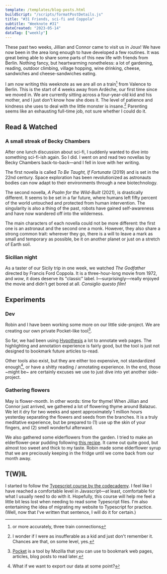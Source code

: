 ```yaml
---
template: /templates/blog-posts.html
buildScript: "/scripts/formatPostDetails.js"
title: "#31 Friends, sci-fi and Coppola"
subtitle: "Weeknote #31"
dateCreated: "2023-05-14"
dataTag: ["weekly"]
---
```


These past two weeks, Jillian and Connor came to visit us in Joux! We have now been in the area long enough to have developed a few routines. It was great being able to share some parts of this new life with friends from Berlin. Nothing fancy, but heartwarming nonetheless: a lot of gardening, reading, outdoor climbing, village hopping, wine drinking, cheese, sandwiches and cheese-sandwiches eating.

I am now writing this weeknote as we are all on a train[^1] from Valence to Berlin. This is the start of 4 weeks away from Ardèche, our first time since we moved in. We are currently sitting across a four-year-old kid and his mother, and I just don't know how she does it. The level of patience and kindness she uses to deal with the little monster is insane.[^2] Parenting seems like an exhausting full-time job, not sure whether I could do it.

[^1]: or more accurately, three train connections
[^2]: I wonder if I were as insufferable as a kid and just don't remember it. Chances are that, on some level, yes.

## Read & Watched

### A small streak of Becky Chambers

After one lunch discussion about sci-fi, I suddenly wanted to dive into something sci-fi-ish again. So I did. I went on and read two novellas by Becky Chambers back-to-back—and I fell in love with her writing.

The first novella is called <cite>To Be Taught, If Fortunate</cite> (2019) and is set in the 22nd century. Space exploration has been revolutionized as astronauts bodies can now adapt to their environments through a new biotechnology.

The second novella, <cite>A Psalm for the Wild-Built</cite> (2021), is drastically different. It seems to be set in a far future, where humans left fifty percent of the world untouched and protected from human intervention. The singularity is also a thing of the past, robots have gained self-awareness and have now wandered off into the wilderness.

The main characters of each novella could not be more different: the first one is an astronaut and the second one a monk. However, they also share a strong common trait: wherever they go, there is a will to leave a mark as small and temporary as possible, be it on another planet or just on a stretch of Earth soil.

### Sicilian night

As a taster of our Sicily trip in one week, we watched <cite>The Godfather</cite> directed by Francis Ford Coppola. It is a three-hour-long movie from 1972, and _wow_, it does deserve its "classic" label. I—surprisingly—really enjoyed the movie and didn't get bored at all. _Consiglio questo film!_

## Experiments

### Dev

Robin and I have been working some more on our little side-project. We are creating our own private Pocket-like tool[^3].

So far, we had been using [Hypothesis](https://web.hypothes.is/) a lot to annotate web pages. The highlighting and annotation experience is fairly good, but the tool is just not designed to bookmark future articles to-read.

Other tools also exist, but they are either too expensive, not standardized enough[^4], or have a shitty reading / annotating experience. In the end, those ~might be~ are certainly excuses we use to just dive into yet another side-project.

### Gathering flowers

May is flower-month. In other words: time for thyme! When Jillian and Connor just arrived, we gathered a lot of flowering thyme around Balazuc. We let it dry for two weeks and spent approximately 1 million hours yesterday separating the flowers and seeds from the branches. It is a truly meditative experience, but be prepared to (1) use up the skin of your fingers, and (2) smell wonderful afterward.

We also gathered some elderflowers from the garden. I tried to make an elderflower-pear pudding following [this recipe](https://www.kilometre-0.fr/recettes/flan-aux-poires-et-aux-fleurs-de-sureau/). It came out quite good, but almost too sweet and thick to my taste. Robin made some elderflower syrup that we are preciously keeping in the fridge until we come back from our month away.

[^3]: [Pocket](https://getpocket.com/) is a tool by Mozilla that you can use to bookmark web pages, articles, blog posts to read later.
[^4]: What if we want to export our data at some point?

## T(W)IL

I started to follow the [Typescript course by the codecademy](https://www.codecademy.com/learn/learn-typescript). I feel like I have reached a comfortable level in Javascript—at least, comfortable for what I usually need to do with it. Hopefully, this course will help me feel a little bit less lost when needing to read some Typescript files. I'm also entertaining the idea of migrating my website to Typescript for practice. (Well, now that I've written that sentence, I will do it for certain.)
